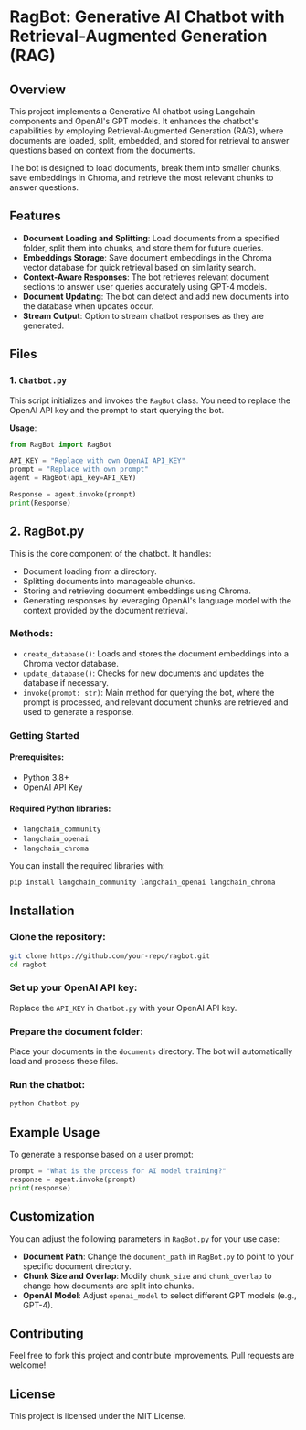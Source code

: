 # RagBot: Generative AI Chatbot with Retrieval-Augmented Generation (RAG)

## Overview

This project implements a Generative AI chatbot using Langchain components and OpenAI's GPT models. It enhances the chatbot's capabilities by employing Retrieval-Augmented Generation (RAG), where documents are loaded, split, embedded, and stored for retrieval to answer questions based on context from the documents.

The bot is designed to load documents, break them into smaller chunks, save embeddings in Chroma, and retrieve the most relevant chunks to answer questions.

## Features

- **Document Loading and Splitting**: Load documents from a specified folder, split them into chunks, and store them for future queries.
- **Embeddings Storage**: Save document embeddings in the Chroma vector database for quick retrieval based on similarity search.
- **Context-Aware Responses**: The bot retrieves relevant document sections to answer user queries accurately using GPT-4 models.
- **Document Updating**: The bot can detect and add new documents into the database when updates occur.
- **Stream Output**: Option to stream chatbot responses as they are generated.

## Files

### 1. `Chatbot.py`

This script initializes and invokes the `RagBot` class. You need to replace the OpenAI API key and the prompt to start querying the bot.

**Usage**:
```python
from RagBot import RagBot

API_KEY = "Replace with own OpenAI API_KEY"
prompt = "Replace with own prompt"
agent = RagBot(api_key=API_KEY)

Response = agent.invoke(prompt) 
print(Response)
```


## 2. RagBot.py

This is the core component of the chatbot. It handles:

- Document loading from a directory.
- Splitting documents into manageable chunks.
- Storing and retrieving document embeddings using Chroma.
- Generating responses by leveraging OpenAI's language model with the context provided by the document retrieval.

### Methods:

- `create_database()`: Loads and stores the document embeddings into a Chroma vector database.
- `update_database()`: Checks for new documents and updates the database if necessary.
- `invoke(prompt: str)`: Main method for querying the bot, where the prompt is processed, and relevant document chunks are retrieved and used to generate a response.

### Getting Started

#### Prerequisites:

- Python 3.8+
- OpenAI API Key

#### Required Python libraries:

- `langchain_community`
- `langchain_openai`
- `langchain_chroma`

You can install the required libraries with:

```bash
pip install langchain_community langchain_openai langchain_chroma
```

## Installation

### Clone the repository:

```bash
git clone https://github.com/your-repo/ragbot.git
cd ragbot
```

### Set up your OpenAI API key:
Replace the `API_KEY` in `Chatbot.py` with your OpenAI API key.

### Prepare the document folder:
Place your documents in the `documents` directory. The bot will automatically load and process these files.

### Run the chatbot:

```bash
python Chatbot.py

```

## Example Usage

To generate a response based on a user prompt:

```python
prompt = "What is the process for AI model training?"
response = agent.invoke(prompt)
print(response)
```

## Customization

You can adjust the following parameters in `RagBot.py` for your use case:

- **Document Path**: Change the `document_path` in `RagBot.py` to point to your specific document directory.
- **Chunk Size and Overlap**: Modify `chunk_size` and `chunk_overlap` to change how documents are split into chunks.
- **OpenAI Model**: Adjust `openai_model` to select different GPT models (e.g., GPT-4).

## Contributing

Feel free to fork this project and contribute improvements. Pull requests are welcome!

## License

This project is licensed under the MIT License.

